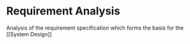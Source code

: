 # Requirement Analysis
Analysis of the requirement specification which forms the basis for the [[System Design]]
